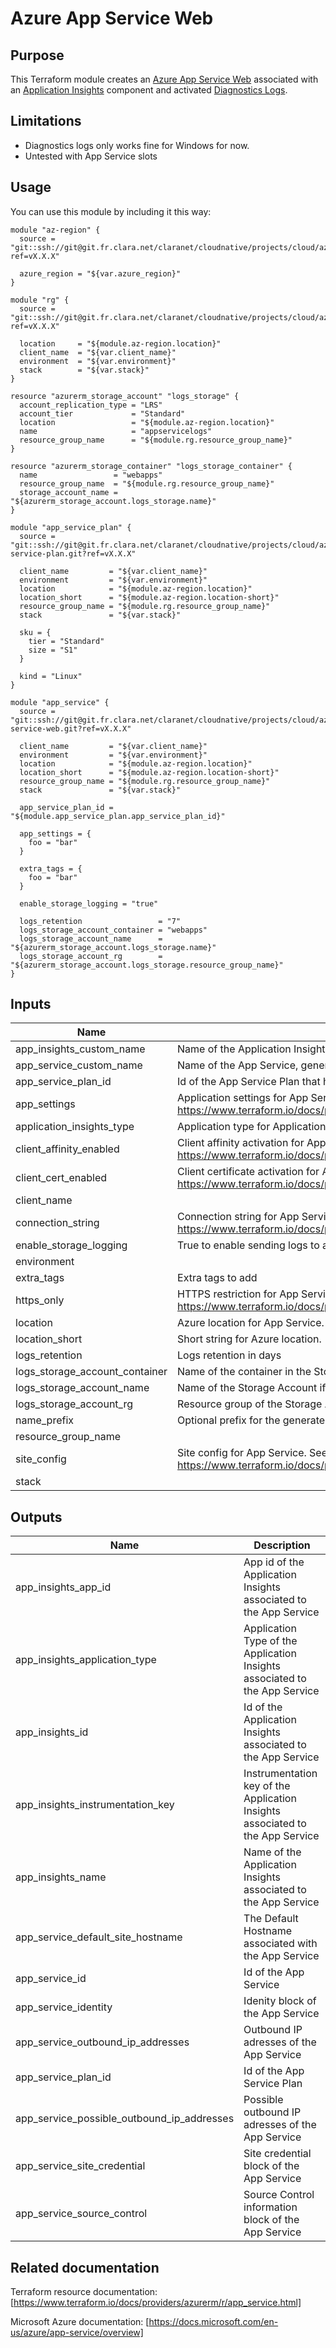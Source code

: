 # Azure App Service Web

## Purpose
This Terraform module creates an [Azure App Service Web](https://docs.microsoft.com/en-us/azure/app-service/overview) 
associated with an [Application Insights](https://docs.microsoft.com/en-us/azure/azure-monitor/app/app-insights-overview) 
component and activated [Diagnostics Logs](https://docs.microsoft.com/en-us/azure/app-service/troubleshoot-diagnostic-logs).

## Limitations
* Diagnostics logs only works fine for Windows for now.
* Untested with App Service slots

## Usage
You can use this module by including it this way:
```
module "az-region" {
  source = "git::ssh://git@git.fr.clara.net/claranet/cloudnative/projects/cloud/azure/terraform/modules/regions.git?ref=vX.X.X"

  azure_region = "${var.azure_region}"
}

module "rg" {
  source = "git::ssh://git@git.fr.clara.net/claranet/cloudnative/projects/cloud/azure/terraform/modules/rg.git?ref=vX.X.X"

  location     = "${module.az-region.location}"
  client_name  = "${var.client_name}"
  environment  = "${var.environment}"
  stack        = "${var.stack}"
}

resource "azurerm_storage_account" "logs_storage" {
  account_replication_type = "LRS"
  account_tier             = "Standard"
  location                 = "${module.az-region.location}"
  name                     = "appservicelogs"
  resource_group_name      = "${module.rg.resource_group_name}"
}

resource "azurerm_storage_container" "logs_storage_container" {
  name                 = "webapps"
  resource_group_name  = "${module.rg.resource_group_name}"
  storage_account_name = "${azurerm_storage_account.logs_storage.name}"
}

module "app_service_plan" {
  source = "git::ssh://git@git.fr.clara.net/claranet/cloudnative/projects/cloud/azure/terraform/modules/app-service-plan.git?ref=vX.X.X"

  client_name         = "${var.client_name}"
  environment         = "${var.environment}"
  location            = "${module.az-region.location}"
  location_short      = "${module.az-region.location-short}"
  resource_group_name = "${module.rg.resource_group_name}"
  stack               = "${var.stack}"

  sku = {
    tier = "Standard"
    size = "S1"
  }

  kind = "Linux"
}

module "app_service" {
  source = "git::ssh://git@git.fr.clara.net/claranet/cloudnative/projects/cloud/azure/terraform/features/app-service-web.git?ref=vX.X.X"

  client_name         = "${var.client_name}"
  environment         = "${var.environment}"
  location            = "${module.az-region.location}"
  location_short      = "${module.az-region.location-short}"
  resource_group_name = "${module.rg.resource_group_name}"
  stack               = "${var.stack}"

  app_service_plan_id = "${module.app_service_plan.app_service_plan_id}"

  app_settings = {
    foo = "bar"
  }

  extra_tags = {
    foo = "bar"
  }

  enable_storage_logging = "true"

  logs_retention                 = "7"
  logs_storage_account_container = "webapps"
  logs_storage_account_name      = "${azurerm_storage_account.logs_storage.name}"
  logs_storage_account_rg        = "${azurerm_storage_account.logs_storage.resource_group_name}"
}
```

## Inputs

| Name | Description | Type | Default | Required |
|------|-------------|:----:|:-----:|:-----:|
| app\_insights\_custom\_name | Name of the Application Insights, generated if not set. | string | `""` | no |
| app\_service\_custom\_name | Name of the App Service, generated if not set. | string | `""` | no |
| app\_service\_plan\_id | Id of the App Service Plan that hosts the App Service | string | n/a | yes |
| app\_settings | Application settings for App Service. See documentation https://www.terraform.io/docs/providers/azurerm/r/app_service.html#app_settings | map | `<map>` | no |
| application\_insights\_type | Application type for Application Insights resource | string | `"Web"` | no |
| client\_affinity\_enabled | Client affinity activation for App Service. See documentation https://www.terraform.io/docs/providers/azurerm/r/app_service.html#client_affinity_enabled | string | `"false"` | no |
| client\_cert\_enabled | Client certificate activation for App Service. See documentation https://www.terraform.io/docs/providers/azurerm/r/app_service.html#client_cert_enabled | string | `"false"` | no |
| client\_name |  | string | n/a | yes |
| connection\_string | Connection string for App Service. See documentation https://www.terraform.io/docs/providers/azurerm/r/app_service.html#connection_string | list | `<list>` | no |
| enable\_storage\_logging | True to enable sending logs to a blob storage | string | `"true"` | no |
| environment |  | string | n/a | yes |
| extra\_tags | Extra tags to add | map | `<map>` | no |
| https\_only | HTTPS restriction for App Service. See documentation https://www.terraform.io/docs/providers/azurerm/r/app_service.html#https_only | string | `"false"` | no |
| location | Azure location for App Service. | string | n/a | yes |
| location\_short | Short string for Azure location. | string | n/a | yes |
| logs\_retention | Logs retention in days | string | `"30"` | no |
| logs\_storage\_account\_container | Name of the container in the Storage Account if storage logging is enabled | string | `"webapps"` | no |
| logs\_storage\_account\_name | Name of the Storage Account if storage logging is enabled | string | `""` | no |
| logs\_storage\_account\_rg | Resource group of the Storage Account if storage logging is enabled | string | `""` | no |
| name\_prefix | Optional prefix for the generated name | string | `""` | no |
| resource\_group\_name |  | string | n/a | yes |
| site\_config | Site config for App Service. See documentation https://www.terraform.io/docs/providers/azurerm/r/app_service.html#site_config | map | `<map>` | no |
| stack |  | string | n/a | yes |

## Outputs

| Name | Description |
|------|-------------|
| app\_insights\_app\_id | App id of the Application Insights associated to the App Service |
| app\_insights\_application\_type | Application Type of the Application Insights associated to the App Service |
| app\_insights\_id | Id of the Application Insights associated to the App Service |
| app\_insights\_instrumentation\_key | Instrumentation key of the Application Insights associated to the App Service |
| app\_insights\_name | Name of the Application Insights associated to the App Service |
| app\_service\_default\_site\_hostname | The Default Hostname associated with the App Service |
| app\_service\_id | Id of the App Service |
| app\_service\_identity | Idenity block of the App Service |
| app\_service\_outbound\_ip\_addresses | Outbound IP adresses of the App Service |
| app\_service\_plan\_id | Id of the App Service Plan |
| app\_service\_possible\_outbound\_ip\_addresses | Possible outbound IP adresses of the App Service |
| app\_service\_site\_credential | Site credential block of the App Service |
| app\_service\_source\_control | Source Control information block of the App Service |

## Related documentation
Terraform resource documentation: [https://www.terraform.io/docs/providers/azurerm/r/app_service.html]

Microsoft Azure documentation: [https://docs.microsoft.com/en-us/azure/app-service/overview]
